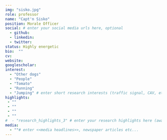```yaml
---
img: "sisko.jpg"
role: professor
name: "Capt'n Sisko"
position: Morale Officer
social: # enter your social media urls here, optional
  - github: 
  - linkedin: 
  - twitter: 
status: Highly energetic
bio:  ""
cv: 
website: 
googlescholar: 
interest:
  - "Other dogs"
  - "People"
  - "Tomato"
  - "Running"
  - "Jumping" # enter short research interests (traffic signal, CAV, etc.), optional
highlights:
 - ""
 - ""
 - ""
 - ""
#  - "research_highlights_3" # enter your research highlights here (awards, achievements, etc.), optional
media:
  - ""# enter <<media headlines>>, newspaper articles etc...
---
```

